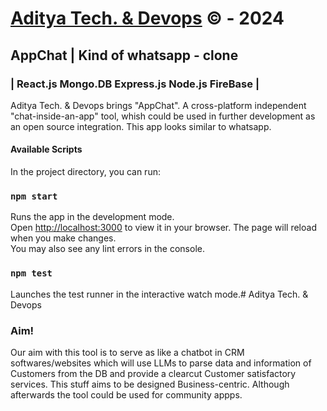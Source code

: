 #  [Aditya Tech. & Devops](https://adityatechndevops.web.app) &copy; - 2024
## AppChat | Kind of whatsapp - clone
### | React.js Mongo.DB Express.js Node.js FireBase |

Aditya Tech. & Devops brings "AppChat".
A cross-platform independent "chat-inside-an-app" tool, whish could be used in further development as an open source integration. 
This app looks similar to whatsapp.


#### Available Scripts
In the project directory, you can run:
### `npm start`
Runs the app in the development mode.\
Open [http://localhost:3000](http://localhost:3000) to view it in your browser.
The page will reload when you make changes.\
You may also see any lint errors in the console.
### `npm test`
Launches the test runner in the interactive watch mode.\# Aditya Tech. & Devops

### Aim!
Our aim with this tool is to serve as like a chatbot in CRM softwares/websites which will use LLMs to parse data and information of Customers from the DB and provide a clearcut Customer satisfactory services.
This stuff aims to be designed Business-centric. Although afterwards the tool could be used for community appps.

